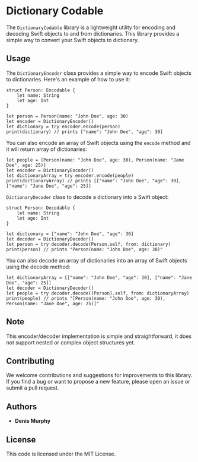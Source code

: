 
# Dictionary Codable

The `DictionaryCodable` library is a lightweight utility for encoding and decoding Swift objects to and from dictionaries. This library provides a simple way to convert your Swift objects to dictionary.

## Usage

The `DictionaryEncoder` class provides a simple way to encode Swift objects to dictionaries. Here's an example of how to use it:

```
struct Person: Encodable {
    let name: String
    let age: Int
}

let person = Person(name: "John Doe", age: 30)
let encoder = DictionaryEncoder()
let dictionary = try encoder.encode(person)
print(dictionary) // prints ["name": "John Doe", "age": 30]
```

You can also encode an array of Swift objects using the `encode` method and it will return array of dictionaries:

```
let people = [Person(name: "John Doe", age: 30), Person(name: "Jane Doe", age: 25)]
let encoder = DictionaryEncoder()
let dictionaryArray = try encoder.encode(people)
print(dictionaryArray) // prints [["name": "John Doe", "age": 30], ["name": "Jane Doe", "age": 25]]
```

`DictionaryDecoder` class to decode a dictionary into a Swift object:

```
struct Person: Decodable {
    let name: String
    let age: Int
}

let dictionary = ["name": "John Doe", "age": 30]
let decoder = DictionaryDecoder()
let person = try decoder.decode(Person.self, from: dictionary)
print(person) // prints "Person(name: "John Doe", age: 30)"
```

You can also decode an array of dictionaries into an array of Swift objects using the decode method:

```
let dictionaryArray = [["name": "John Doe", "age": 30], ["name": "Jane Doe", "age": 25]]
let decoder = DictionaryDecoder()
let people = try decoder.decode([Person].self, from: dictionaryArray)
print(people) // prints "[Person(name: "John Doe", age: 30), Person(name: "Jane Doe", age: 25)]"
```

## Note

This encoder/decoder implementation is simple and straightforward, it does not support nested or complex object structures yet.

## Contributing

We welcome contributions and suggestions for improvements to this library. If you find a bug or want to propose a new feature, please open an issue or submit a pull request.

## Authors

-   **Denis Murphy**

## License
This code is licensed under the MIT License.
